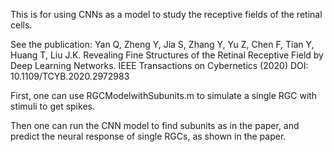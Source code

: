 This is for using CNNs as a model to study the receptive fields of the retinal cells.

See the publication:
Yan Q, Zheng Y, Jia S, Zhang Y, Yu Z, Chen F, Tian Y, Huang T, Liu J.K. Revealing Fine Structures of the Retinal Receptive Field by Deep Learning Networks. IEEE Transactions on Cybernetics (2020) DOI: 10.1109/TCYB.2020.2972983

First, one can use RGCModelwithSubunits.m to simulate a single RGC with stimuli to get spikes.

Then one can run the CNN model to find subunits as in the paper, and predict the neural response of single RGCs, as shown in the paper.

